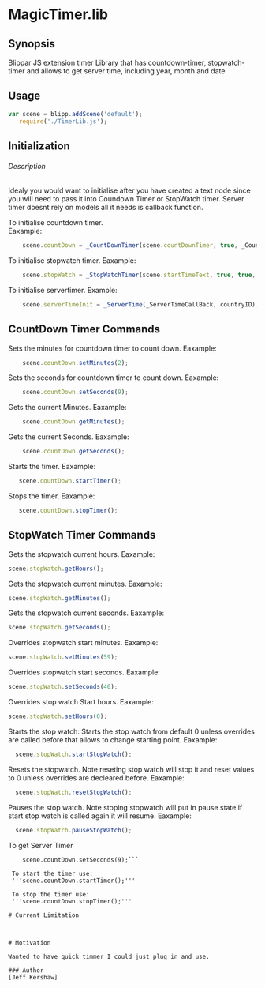 # MagicTimer.lib

## Synopsis
Blippar JS extension timer Library that has countdown-timer, stopwatch-timer and allows to get server time, including year, month and date.

## Usage
```JavaScript
var scene = blipp.addScene('default');
   require('./TimerLib.js');
```  
## Initialization

###### Description
Idealy you would want to initialise after you have created a text node since you will need to pass it into Coundown Timer or StopWatch timer. Server timer doesnt rely on models all it needs is callback function.

 To initialise countdown timer.<br>
 Eaxample:
```JavaScript
    scene.countDown = _CountDownTimer(scene.countDownTimer, true, _CountDowtimercallback, true);
```
To initialise stopwatch timer.
Eaxample:
```JavaScript
    scene.stopWatch = _StopWatchTimer(scene.startTimeText, true, true, true, "", "", "", true);
```
To initialise servertimer.
Example:
```JavaScript
    scene.serverTimeInit = _ServerTime(_ServerTimeCallBack, countryID);
```

## CountDown Timer Commands

Sets the minutes for countdown timer to count down.
Eaxample:
```JavaScript
    scene.countDown.setMinutes(2);
```
Sets the seconds for countdown timer to count down.
Eaxample:
```JavaScript
    scene.countDown.setSeconds(9);
```
Gets the current Minutes.
Eaxample:
```JavaScript
    scene.countDown.getMinutes();
```
Gets the current Seconds.
Eaxample:
```JavaScript
    scene.countDown.getSeconds();
```
Starts the timer.
Eaxample:
```JavaScript
   scene.countDown.startTimer();
```
Stops the timer.
Eaxample:
```JavaScript
   scene.countDown.stopTimer();
```

## StopWatch Timer Commands

Gets the stopwatch current hours.
Eaxample:
   ```JavaScript
   scene.stopWatch.getHours();
   ```
Gets the stopwatch current minutes.
Eaxample:
   ```JavaScript
   scene.stopWatch.getMinutes();
   ```
Gets the stopwatch current seconds.
Eaxample:
   ```JavaScript
   scene.stopWatch.getSeconds();
   ```
Overrides stopwatch start minutes.
Eaxample:
   ```JavaScript
   scene.stopWatch.setMinutes(59);
   ```
Overrides stopwatch start seconds.
Eaxample:
   ```JavaScript
   scene.stopWatch.setSeconds(40);
   ```
Overrides stop watch Start hours.
Eaxample:
 ```JavaScript
 scene.stopWatch.setHours(0);
 ```
Starts the stop watch: Starts the stop watch from default 0 unless overrides are called before that allows to change starting point.
Eaxample:
```JavaScript
  scene.stopWatch.startStopWatch();
```
Resets the stopwatch. Note reseting stop watch will stop it and reset values to 0 unless overrides are decleared before.
Eaxample:
```JavaScript
  scene.stopWatch.resetStopWatch();
```
Pauses the stop watch. Note stoping stopwatch will put in pause state if start stop watch is called again it will resume.
Eaxample:
```JavaScript
  scene.stopWatch.pauseStopWatch();
```







To get Server Timer
``` scene.countDown.setMinutes(2);
    scene.countDown.setSeconds(9);```
    
 To start the timer use:
 '''scene.countDown.startTimer();'''
 
 To stop the timer use:
 '''scene.countDown.stopTimer();'''

# Current Limitation



# Motivation

Wanted to have quick timmer I could just plug in and use.

### Author
[Jeff Kershaw]

